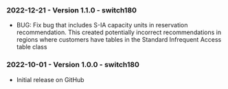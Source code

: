 ### 2022-12-21 - Version 1.1.0 - switch180
* BUG: Fix bug that includes S-IA capacity units in reservation recommendation. This created potentially incorrect recommendations in regions where customers have tables in the Standard Infrequent Access table class

### 2022-10-01 - Version 1.0.0 - switch180
* Initial release on GitHub
